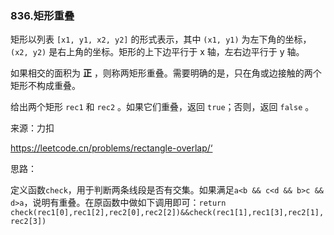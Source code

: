 ### 836.矩形重叠

矩形以列表 `[x1, y1, x2, y2]` 的形式表示，其中 `(x1, y1)` 为左下角的坐标，`(x2, y2)` 是右上角的坐标。矩形的上下边平行于 x 轴，左右边平行于 y 轴。

如果相交的面积为 **正** ，则称两矩形重叠。需要明确的是，只在角或边接触的两个矩形不构成重叠。

给出两个矩形 `rec1` 和 `rec2` 。如果它们重叠，返回 `true`；否则，返回 `false` 。

来源：力扣

https://leetcode.cn/problems/rectangle-overlap/‘



思路：

​		定义函数`check`，用于判断两条线段是否有交集。如果满足`a<b && c<d && b>c && d>a`，说明有重叠。在原函数中做如下调用即可：`return check(rec1[0],rec1[2],rec2[0],rec2[2])&&check(rec1[1],rec1[3],rec2[1],rec2[3])`		